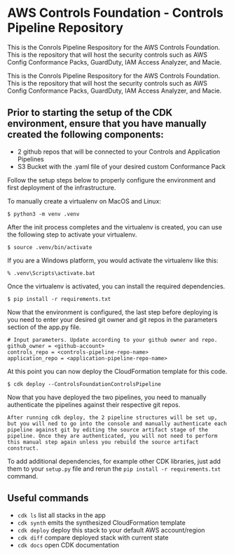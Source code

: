 # AWS Controls Foundation - Controls Pipeline Repository

This is the Conrols Pipeline Respository for the AWS Controls Foundation. This is the repository that will host the security controls such as AWS Config Conformance Packs, GuardDuty, IAM Access Analyzer, and Macie.

This is the Conrols Pipeline Respository for the AWS Controls Foundation. This is the repository that will host the security controls such as AWS Config Conformance Packs, GuardDuty, IAM Access Analyzer, and Macie.

## Prior to starting the setup of the CDK environment, ensure that you have manually created the following components:
* 2 github repos that will be connected to your Controls and Application Pipelines
* S3 Bucket with the .yaml file of your desired custom Conformance Pack

Follow the setup steps below to properly configure the environment and first deployment of the infrastructure.

To manually create a virtualenv on MacOS and Linux:

```
$ python3 -m venv .venv
```

After the init process completes and the virtualenv is created, you can use the following
step to activate your virtualenv.

```
$ source .venv/bin/activate
```

If you are a Windows platform, you would activate the virtualenv like this:

```
% .venv\Scripts\activate.bat
```

Once the virtualenv is activated, you can install the required dependencies.

```
$ pip install -r requirements.txt
```
Now that the environment is configured, the last step before deploying is you need to enter your desired git owner and git repos in the parameters section of the app.py file.
```
# Input parameters. Update according to your github owner and repo.
github_owner = <github-account>
controls_repo = <controls-pipeline-repo-name>
application_repo = <application-pipeline-repo-name>
```

At this point you can now deploy the CloudFormation template for this code.

```
$ cdk deploy --ControlsFoundationControlsPipeline
```

Now that you have deployed the two pipelines, you need to manually authenticate the pipelines against their respective git repos.

```
After running cdk deploy, the 2 pipeline structures will be set up, but you will ned to go into the console and manually authenticate each pipeline against git by editing the source artifact stage of the pipeline. Once they are authenticated, you will not need to perform this manual step again unless you rebuild the source artifact construct.
```

To add additional dependencies, for example other CDK libraries, just add
them to your `setup.py` file and rerun the `pip install -r requirements.txt`
command.

## Useful commands

 * `cdk ls`          list all stacks in the app
 * `cdk synth`       emits the synthesized CloudFormation template
 * `cdk deploy`      deploy this stack to your default AWS account/region
 * `cdk diff`        compare deployed stack with current state
 * `cdk docs`        open CDK documentation
